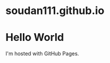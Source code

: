 # soudan111.github.io
<html>
<body>
<h1>Hello World</h1>
<p>I'm hosted with GitHub Pages.</p>
</body>
</html>

